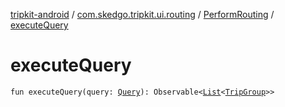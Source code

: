 [tripkit-android](../../index.md) / [com.skedgo.tripkit.ui.routing](../index.md) / [PerformRouting](index.md) / [executeQuery](./execute-query.md)

# executeQuery

`fun executeQuery(query: `[`Query`](../../com.skedgo.android.common.model/-query/index.md)`): Observable<`[`List`](https://kotlinlang.org/api/latest/jvm/stdlib/kotlin.collections/-list/index.html)`<`[`TripGroup`](../../skedgo.tripkit.routing/-trip-group/index.md)`>>`